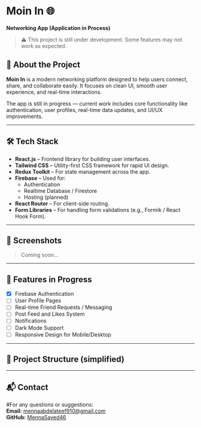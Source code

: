 # Moin In 🌐  
**Networking App (Application in Process)**

> ⚠️ This project is still under development. Some features may not work as expected.

## 📌 About the Project

**Moin In** is a modern networking platform designed to help users connect, share, and collaborate easily. It focuses on clean UI, smooth user experience, and real-time interactions.

The app is still in progress — current work includes core functionality like authentication, user profiles, real-time data updates, and UI/UX improvements.

---

## 🛠️ Tech Stack

- **React.js** – Frontend library for building user interfaces.
- **Tailwind CSS** – Utility-first CSS framework for rapid UI design.
- **Redux Toolkit** – For state management across the app.
- **Firebase** – Used for:
  - Authentication
  - Realtime Database / Firestore
  - Hosting (planned)
- **React Router** – For client-side routing.
- **Form Libraries** – For handling form validations (e.g., Formik / React Hook Form).

---

## 📸 Screenshots

> Coming soon...

---

## 🚧 Features in Progress

- [x] Firebase Authentication
- [ ] User Profile Pages
- [ ] Real-time Friend Requests / Messaging
- [ ] Post Feed and Likes System
- [ ] Notifications
- [ ] Dark Mode Support
- [ ] Responsive Design for Mobile/Desktop

---

## 📂 Project Structure (simplified)
---

## 📬 Contact
#For any questions or suggestions:  
**Email:** mennaabdelateef910@gmail.com  
**GitHub:** [MennaSayed46](https://github.com/MennaSayed46)




